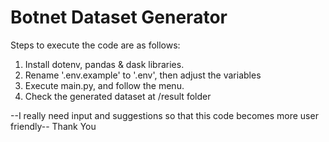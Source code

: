 # Botnet Dataset Generator

Steps to execute the code are as follows:
1. Install dotenv, pandas & dask libraries.
2. Rename '.env.example' to '.env', then adjust the variables
3. Execute main.py, and follow the menu.
4. Check the generated dataset at /result folder

--I really need input and suggestions so that this code becomes more user friendly--
Thank You
